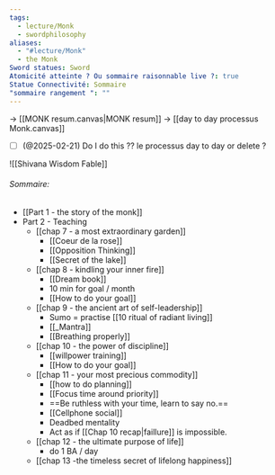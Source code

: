 ```yaml
---
tags:
  - lecture/Monk
  - swordphilosophy
aliases:
  - "#lecture/Monk"
  - the Monk
Sword statues: Sword
Atomicité atteinte ? Ou sommaire raisonnable live ?: true
Statue Connectivité: Sommaire
"sommaire rangement ": ""
---
```

-> [[MONK resum.canvas|MONK resum]]
-> [[day to day processus Monk.canvas]]
- [ ] (@2025-02-21) Do I do this ?? le processus day to day or delete ? 


![[Shivana Wisdom Fable]]

###### Sommaire:
- [[Part 1 - the story of the monk]]
- Part 2 - Teaching
	- [[chap 7 - a most extraordinary garden]]
		- [[Coeur de la rose]]
		- [[Opposition Thinking]]
		- [[Secret of the lake]]
	- [[chap 8 - kindling your inner fire]]
		- [[Dream book]]
		- 10 min for goal / month
		- [[How to do your goal]]
	- [[chap 9 - the ancient art of self-leadership]]
		-  Sumo = practise [[10 ritual of radiant living]]
		- [[_Mantra]]
		- [[Breathing properly]]
	- [[chap 10 - the power of discipline]]
		- [[willpower training]]
		- [[How to do your goal]]
	- [[chap 11 - your most precious commodity]]
		- [[how to do planning]]
		- [[Focus time around priority]]
		- ==Be ruthless with your time, learn to say no.==
		- [[Cellphone social]]
		- Deadbed mentality
		- Act as if [[Chap 10 recap|faillure]] is impossible.
	- [[chap 12 - the ultimate purpose of life]]
		- do 1 BA / day
	- [[chap 13 -the timeless secret of lifelong happiness]]




